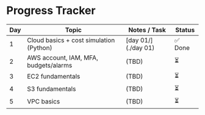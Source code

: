 # Progress Tracker

| Day | Topic                                      | Notes / Task | Status |
|-----|--------------------------------------------|--------------|--------|
| 1   | Cloud basics + cost simulation (Python)    | [day 01/](./day 01) | ✅ Done |
| 2   | AWS account, IAM, MFA, budgets/alarms      | (TBD)        | ⏳     |
| 3   | EC2 fundamentals                           | (TBD)        | ⏳     |
| 4   | S3 fundamentals                            | (TBD)        | ⏳     |
| 5   | VPC basics                                 | (TBD)        | ⏳     |
